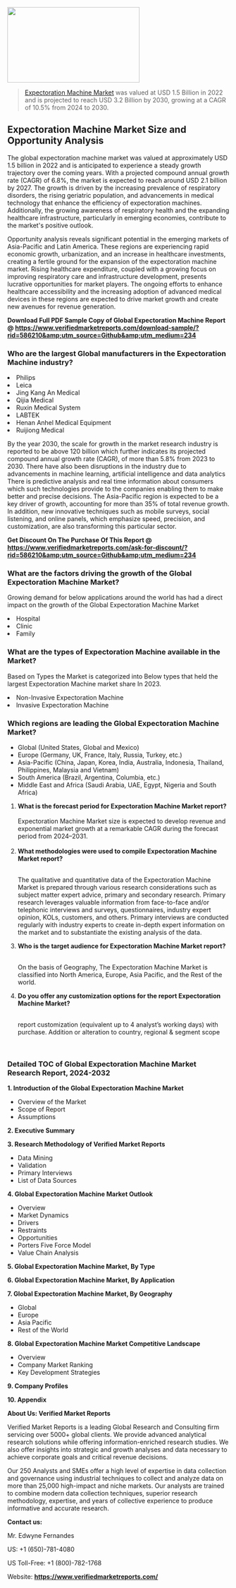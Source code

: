 
<img src="https://ffe5etoiles.com/wp-content/uploads/2024/12/MST1-300x171.png" alt="" width="300" height="171" class="alignnone size-medium wp-image-20088" /><blockquote><p><p><a href="https://www.verifiedmarketreports.com/download-sample/?rid=586210&utm_source=Github&utm_medium=234" target="_blank">Expectoration Machine Market</a> was valued at USD 1.5 Billion in 2022 and is projected to reach USD 3.2 Billion by 2030, growing at a CAGR of 10.5% from 2024 to 2030.</p></blockquote><p><h2>Expectoration Machine Market Size and Opportunity Analysis</h2><p>The global expectoration machine market was valued at approximately USD 1.5 billion in 2022 and is anticipated to experience a steady growth trajectory over the coming years. With a projected compound annual growth rate (CAGR) of 6.8%, the market is expected to reach around USD 2.1 billion by 2027. The growth is driven by the increasing prevalence of respiratory disorders, the rising geriatric population, and advancements in medical technology that enhance the efficiency of expectoration machines. Additionally, the growing awareness of respiratory health and the expanding healthcare infrastructure, particularly in emerging economies, contribute to the market's positive outlook.</p><p>Opportunity analysis reveals significant potential in the emerging markets of Asia-Pacific and Latin America. These regions are experiencing rapid economic growth, urbanization, and an increase in healthcare investments, creating a fertile ground for the expansion of the expectoration machine market. Rising healthcare expenditure, coupled with a growing focus on improving respiratory care and infrastructure development, presents lucrative opportunities for market players. The ongoing efforts to enhance healthcare accessibility and the increasing adoption of advanced medical devices in these regions are expected to drive market growth and create new avenues for revenue generation.</p></p><p class=""><strong>Download Full PDF Sample Copy of Global Expectoration Machine Report @ <a href="https://www.verifiedmarketreports.com/download-sample/?rid=586210&amp;utm_source=Github&amp;utm_medium=234" target="_blank">https://www.verifiedmarketreports.com/download-sample/?rid=586210&amp;utm_source=Github&amp;utm_medium=234</a></strong></p><h3 id="" class="">Who are the largest Global manufacturers in the Expectoration Machine industry?</h3><p><li>Philips</li><li> Leica</li><li> Jing Kang An Medical</li><li> Qijia Medical</li><li> Ruxin Medical System</li><li> LABTEK</li><li> Henan Anhel Medical Equipment</li><li> Ruijiong Medical</li></p><div class=""><div class="" dir="" data-message-author-role="" data-message-id="" data-message-model-slug=""><div class=""><div class=""><div class=""><div class="" dir="" data-message-author-role="" data-message-id="" data-message-model-slug=""><div class=""><div class=""><p>By the year 2030, the scale for growth in the market research industry is reported to be above 120 billion which further indicates its projected compound annual growth rate (CAGR), of more than 5.8% from 2023 to 2030. There have also been disruptions in the industry due to advancements in machine learning, artificial intelligence and data analytics There is predictive analysis and real time information about consumers which such technologies provide to the companies enabling them to make better and precise decisions. The Asia-Pacific region is expected to be a key driver of growth, accounting for more than 35% of total revenue growth. In addition, new innovative techniques such as mobile surveys, social listening, and online panels, which emphasize speed, precision, and customization, are also transforming this particular sector.</p><p><strong>Get Discount On The Purchase Of This Report @&nbsp; <a href="https://www.verifiedmarketreports.com/ask-for-discount/?rid=586210&amp;utm_source=Github&amp;utm_medium=234" target="_blank">https://www.verifiedmarketreports.com/ask-for-discount/?rid=586210&amp;utm_source=Github&amp;utm_medium=234</a></strong></p></div></div></div></div></div></div></div></div><h3 id="" class="">What are the factors driving the growth of the Global Expectoration Machine Market?</h3><p id="" class="">Growing demand for below applications around the world has had a direct impact on the growth of the Global Expectoration Machine Market</p><p id="" class=""><li>Hospital</li><li> Clinic</li><li> Family</li></p><h3 id="" class="">What are the types of Expectoration Machine available in the Market?</h3><p id="" class="">Based on Types the Market is categorized into Below types that held the largest Expectoration Machine market share In 2023.</p><p id="" class=""><li>Non-Invasive Expectoration Machine</li><li> Invasive Expectoration Machine</li></p><h3 id="" class="">Which regions are leading the Global Expectoration Machine Market?</h3><ul><li>Global (United States, Global and Mexico)</li><li>Europe (Germany, UK, France, Italy, Russia, Turkey, etc.)</li><li>Asia-Pacific (China, Japan, Korea, India, Australia, Indonesia, Thailand, Philippines, Malaysia and Vietnam)</li><li>South America (Brazil, Argentina, Columbia, etc.)</li><li>Middle East and Africa (Saudi Arabia, UAE, Egypt, Nigeria and South Africa)</li></ul><p><ol><li><strong>What is the forecast period for Expectoration Machine Market report?<br /></strong><br /><span data-sheets-root="1" data-sheets-value="{&quot;1&quot;:2,&quot;2&quot;:&quot;XXXX size is expected to develop revenue and exponential market growth at a remarkable CAGR during the forecast period from 2024&ndash;2030.&quot;}" data-sheets-userformat="{&quot;2&quot;:12674,&quot;4&quot;:{&quot;1&quot;:2,&quot;2&quot;:16776960},&quot;10&quot;:2,&quot;11&quot;:0,&quot;15&quot;:&quot;Arial&quot;,&quot;16&quot;:12}">Expectoration Machine Market size is expected to develop revenue and exponential market growth at a remarkable CAGR during the forecast period from 2024&ndash;2031.</span><br /><br /></li><li><strong>What methodologies were used to compile Expectoration Machine Market report?<br /><br /></strong><p>The qualitative and quantitative data of the&nbsp;Expectoration Machine Market is prepared through various research considerations such as subject matter expert advice, primary and secondary research. Primary research leverages valuable information from face-to-face and/or telephonic interviews and surveys, questionnaires, industry expert opinion, KOLs, customers, and others. Primary interviews are conducted regularly with industry experts to create in-depth expert information on the market and to substantiate the existing analysis of the data.&nbsp;</p></li><li><strong>Who is the target audience for Expectoration Machine Market report?<br /><br /></strong><p>On the basis of Geography, The&nbsp;Expectoration Machine Market is classified into North America, Europe, Asia Pacific, and the Rest of the world.</p></li><li><strong>Do you offer any customization options for the report Expectoration Machine Market?<br /><br /></strong><p>report customization (equivalent up to 4 analyst&rsquo;s working days) with purchase. Addition or alteration to country, regional &amp; segment scope</p><p>&nbsp;</p></li></ol></p><h3 id="" class="">Detailed TOC of Global Expectoration Machine Market Research Report, 2024-2032</h3><p id="" class=""><strong>1. Introduction of the Global Expectoration Machine Market</strong></p><ul><li>Overview of the Market</li><li>Scope of Report</li><li>Assumptions</li></ul><p id="" class=""><strong>2. Executive Summary</strong></p><p id="" class=""><strong>3. Research Methodology of&nbsp;Verified Market Reports</strong></p><ul><li>Data Mining</li><li>Validation</li><li>Primary Interviews</li><li>List of Data Sources</li></ul><p id="" class=""><strong>4. Global Expectoration Machine Market Outlook</strong></p><ul><li>Overview</li><li>Market Dynamics</li><li>Drivers</li><li>Restraints</li><li>Opportunities</li><li>Porters Five Force Model</li><li>Value Chain Analysis</li></ul><p id="" class=""><strong>5. Global Expectoration Machine Market, By&nbsp;Type</strong></p><p id="" class=""><strong>6. Global Expectoration Machine Market, By Application</strong></p><p id="" class=""><strong>7. Global Expectoration Machine Market, By Geography</strong></p><ul><li>Global</li><li>Europe</li><li>Asia Pacific</li><li>Rest of the World</li></ul><p id="" class=""><strong>8. Global Expectoration Machine Market Competitive Landscape</strong></p><ul><li>Overview</li><li>Company Market Ranking</li><li>Key Development Strategies</li></ul><p id="" class=""><strong>9. Company Profiles</strong></p><p id="" class=""><strong>10. Appendix</strong></p><p id="" class=""><strong>About Us: Verified Market Reports</strong></p><p id="" class="">Verified Market Reports is a leading Global Research and Consulting firm servicing over 5000+ global clients. We provide advanced analytical research solutions while offering information-enriched research studies. We also offer insights into strategic and growth analyses and data necessary to achieve corporate goals and critical revenue decisions.</p><p id="" class="">Our 250 Analysts and SMEs offer a high level of expertise in data collection and governance using industrial techniques to collect and analyze data on more than 25,000 high-impact and niche markets. Our analysts are trained to combine modern data collection techniques, superior research methodology, expertise, and years of collective experience to produce informative and accurate research.</p><p id="" class=""><strong>Contact us:</strong></p><p id="" class="">Mr. Edwyne Fernandes</p><p id="" class="">US: +1 (650)-781-4080</p><p id="" class="">US Toll-Free: +1 (800)-782-1768</p><p id="" class="">Website: <a target="" data-test-app-aware-link=""><strong>https://www.verifiedmarketreports.com/</strong></a></p>
